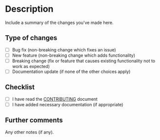 # Description
Include a summary of the changes you've made here.

## Type of changes
 - [ ] Bug fix (non-breaking change which fixes an issue)
 - [ ] New feature (non-breaking change which adds functionality)
 - [ ] Breaking change (fix or feature that causes existing functionality not to work as expected)
 - [ ] Documentation update (if none of the other choices apply)

## Checklist
 - [ ] I have read the [CONTRIBUTING](https://github.com/Joralmo/deno-wrapper-novelcovid/CONTRIBUTING.md) document
 - [ ] I have added necessary documentation (if appropriate)

## Further comments
Any other notes (if any).
